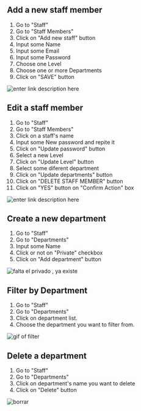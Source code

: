 ## Add a new staff member ##
 1. Go to "Staff"
 2. Go to "Staff Members"
 3. Click on "Add new staff" button
 4. Input some Name
 5. Input some Email
 6. Input some Password
 7. Choose one Level
 8. Choose one or more Departments
 9. Click on "SAVE" button
 
![enter link description here](https://s3.amazonaws.com/opensupports/wiki-images/CreateStaff.gif)
## Edit a staff member ##

 1. Go to "Staff"
 2. Go to "Staff Members"
 3. Click on a  staff's name 
 4. Input some New password and repite it
 5. Click on "Update password" button
 5. Select a new Level 
 6. Click on "Update Level" button
 6. Select some diferent department 
 7. Click on "Update departments" button
 8. Click on "DELETE STAFF MEMBER" button
 9. Click on "YES" button on "Confirm Action" box
 
![enter link description here](https://s3.amazonaws.com/opensupports/wiki-images/EditStaff.gif)

## Create a new department ##
 1. Go to "Staff"
 2. Go to "Departments"
 3. Input some Name
 4. Click or not on "Private" checkbox 
 5. Click on "Add department" button
 
![falta el privado , ya existe](https://s3.amazonaws.com/opensupports/wiki-images/create-private-department.gif)

## Filter by Department ##
 1. Go to "Staff"
 2. Go to "Departments"
 3. Click on department list.
 4. Choose the department you want to filter from.
 
![gif of filter ]()

## Delete a department ##
 1. Go to "Staff"
 2. Go to "Departments"
 3. Click on department's name you want to delete
 4. Click on "Delete" button
 
![borrar](https://s3.amazonaws.com/opensupports/wiki-images/delete-department.gif)